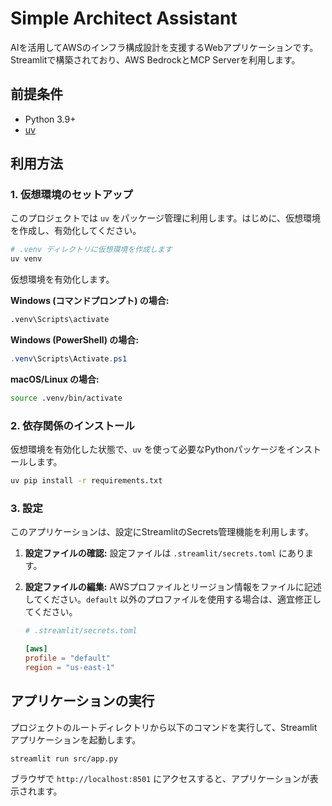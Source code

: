 # Simple Architect Assistant

AIを活用してAWSのインフラ構成設計を支援するWebアプリケーションです。
Streamlitで構築されており、AWS BedrockとMCP Serverを利用します。

## 前提条件

- Python 3.9+
- [uv](https://github.com/astral-sh/uv)

## 利用方法

### 1. 仮想環境のセットアップ

このプロジェクトでは `uv` をパッケージ管理に利用します。はじめに、仮想環境を作成し、有効化してください。

```bash
# .venv ディレクトリに仮想環境を作成します
uv venv
```

仮想環境を有効化します。

**Windows (コマンドプロンプト) の場合:**

```cmd
.venv\Scripts\activate
```

**Windows (PowerShell) の場合:**

```powershell
.venv\Scripts\Activate.ps1
```

**macOS/Linux の場合:**

```bash
source .venv/bin/activate
```

### 2. 依存関係のインストール

仮想環境を有効化した状態で、`uv` を使って必要なPythonパッケージをインストールします。

```bash
uv pip install -r requirements.txt
```

### 3. 設定

このアプリケーションは、設定にStreamlitのSecrets管理機能を利用します。

1. **設定ファイルの確認:**
    設定ファイルは `.streamlit/secrets.toml` にあります。

2. **設定ファイルの編集:**
    AWSプロファイルとリージョン情報をファイルに記述してください。`default` 以外のプロファイルを使用する場合は、適宜修正してください。

    ```toml
    # .streamlit/secrets.toml

    [aws]
    profile = "default"
    region = "us-east-1"
    ```

## アプリケーションの実行

プロジェクトのルートディレクトリから以下のコマンドを実行して、Streamlitアプリケーションを起動します。

```bash
streamlit run src/app.py
```

ブラウザで `http://localhost:8501` にアクセスすると、アプリケーションが表示されます。

